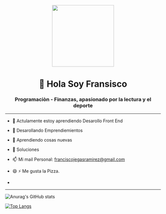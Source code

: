 
<div id="header" align="center">
    <img src="https://media.giphy.com/media/liRTgRfK9XljrH2EFt/giphy.gif" width="200">
    <h1 align="center"> 👋 Hola Soy Fransisco</h1>
    <h3 align="center">Programaciòn - Finanzas,  apasionado por la lectura y el deporte</h3>

</div>


---

- 🔭 Actulamente estoy aprendiendo Desarollo Front End

- 🌱 Desarollando Emprendiemientos

- 🤔 Aprendiendo cosas nuevas

- 💬 Soluciones

- 📫 Mi mail Personal: franciscojegasramirez@gmail.com

- 😄 ⚡ Me gusta la Pizza.
-  
---


![Anurag's GitHub stats](https://github-readme-stats.vercel.app/api?username=anuraghazra&show_icons=true&theme=radical)

[![Top Langs](https://github-readme-stats.vercel.app/api/top-langs/?username=anuraghazra&hide_progress=true)](https://github.com/anuraghazra/github-readme-stats)



